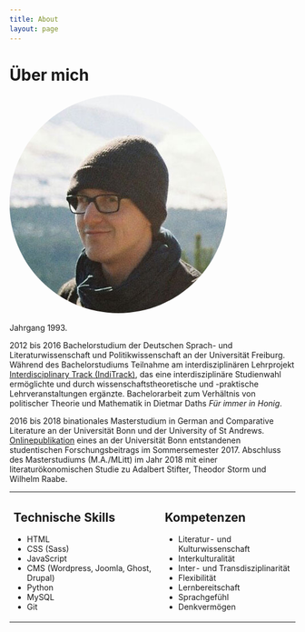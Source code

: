 ```yaml
---
title: About
layout: page
---
```


# Über mich
<img src="/assets/images/profile.jpg" style="border-radius: 100%" alt="Profilbild">

<p>Jahrgang 1993.</p> 

<p>2012 bis 2016 Bachelorstudium der Deutschen Sprach- und Literaturwissenschaft und Politikwissenschaft an der Universität Freiburg. Während des Bachelorstudiums Teilnahme am interdisziplinären Lehrprojekt <a href="https://www.ucf.uni-freiburg.de/teaching-projects/past-projects/inditrack">Interdisciplinary Track (IndiTrack)</a>, das eine interdisziplinäre Studienwahl ermöglichte und durch wissenschaftstheoretische und -praktische Lehrveranstaltungen ergänzte. Bachelorarbeit zum Verhältnis von politischer Theorie und Mathematik in Dietmar Daths <i>Für immer in Honig</i>.</p>

<p>2016 bis 2018 binationales Masterstudium in German and Comparative Literature an der Universität Bonn und der University of St Andrews. <a href="https://www.germanistik.uni-bonn.de/institut/abteilungen/abteilung-fuer-neuere-deutsche-literaturwissenschaft/abteilung/personal/lehmann-johannes/studentische-forschungsbeitraege-online">Onlinepublikation</a> eines an der Universität Bonn entstandenen studentischen Forschungsbeitrags im Sommersemester 2017. Abschluss des Masterstudiums (M.A./MLitt) im Jahr 2018 mit einer literaturökonomischen Studie zu Adalbert Stifter, Theodor Storm und Wilhelm Raabe.</p>

<table>
  <tr>
    <td>
	<h2>Technische Skills</h2>
	<ul class="skill-technical">
		<li>HTML</li>
		<li>CSS (Sass)</li>
		<li>JavaScript</li>
		<li>CMS (Wordpress, Joomla, Ghost, Drupal)</li>
		<li>Python</li>
		<li>MySQL</li>
		<li>Git</li>
		</ul>
	</td>
    <td>
	<h2>Kompetenzen</h2>
	<ul class="skill-">
		<li>Literatur- und Kulturwissenschaft</li>
		<li>Interkulturalität</li>
		<li>Inter- und Transdisziplinarität</li>
		<li>Flexibilität</li>
		<li>Lernbereitschaft</li>
		<li>Sprachgefühl</li>
		<li>Denkvermögen</li>
		</ul>
	</td>
  </tr>
</table>

<!---
<h2>Projects</h2>

<ul>
	<li><a href="https://github.com/">Lorem Lorem</a></li>
	<li><a href="https://github.com/">Ipsum Dolor</a></li>
	<li><a href="https://github.com/">Dolor Lorem</a></li>
</ul>
-->
